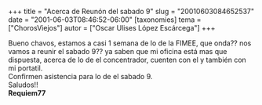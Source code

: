 +++
title = "Acerca de Reunón del sabado 9"
slug = "20010603084652537"
date = "2001-06-03T08:46:52-06:00"
[taxonomies]
tema = ["ChorosViejos"]
autor = ["Oscar Ulises López Escárcega"]
+++

Bueno chavos, estamos a casi 1 semana de lo de la FIMEE, que onda?? nos
vamos a reunir el sabado 9?? ya saben que mi oficina está mas que
dispuesta, acerca de lo de el concentrador, cuenten con el y también con
mi portatil.  
Confirmen asistencia para lo de el sabado 9.  
Saludos!!  
**Requiem77**

